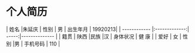 #                         个人简历
| 姓名  |朱延庆 | 性别 |    男  | 出生年月   |  19920213|
| ------------  |:-------------:| -----:|-------------- |
| 籍贯  | 陕西  |民族  |汉 | 身体状况   |    健  康     |
| 爱好  | 女    | 性别 |男 | 手机号码   |     110       |
